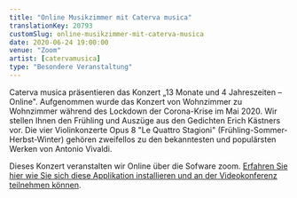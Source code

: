 ```yaml
---
title: "Online Musikzimmer mit Caterva musica"
translationKey: 20793
customSlug: online-musikzimmer-mit-caterva-musica
date: 2020-06-24 19:00:00
venue: "Zoom"
artist: [catervamusica]
type: "Besondere Veranstaltung"
---
```


Caterva musica präsentieren das Konzert „13 Monate und 4 Jahreszeiten – Online". Aufgenommen wurde das Konzert von Wohnzimmer zu Wohnzimmer während des Lockdown der Corona-Krise im Mai 2020. Wir stellen Ihnen den Frühling und Auszüge aus den Gedichten Erich Kästners vor. Die vier Violinkonzerte Opus 8 "Le Quattro Stagioni" (Frühling-Sommer-Herbst-Winter) gehören zweifellos zu den bekanntesten und populärsten Werken von Antonio Vivaldi.

Dieses Konzert veranstalten wir Online über die Sofware zoom. <a href="https://support.zoom.us/hc/de/articles/201362033-Erste-Schritte-auf-PC-and-Mac" rel="noopener noreferrer" target="_blank">Erfahren Sie hier wie Sie sich diese Applikation installieren und an der Videokonferenz teilnehmen können</a>.
